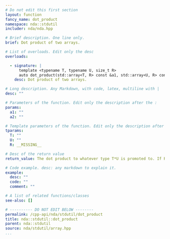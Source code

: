 ```yaml
---
# Do not edit this first section
layout: function
fancy_name: dot_product
namespace: nda::stdutil
includer: nda/nda.hpp

# Brief description. One line only.
brief: Dot product of two arrays.

# List of overloads. Edit only the desc
overloads:

  - signature: |
      template <typename T, typename U, size_t R>
      auto dot_product(std::array<T, R> const &a1, std::array<U, R> const &a2)
    desc: Dot product of two arrays.

# Long description. Any Markdown, with code, latex, multiline with |
desc: ""

# Parameters of the function. Edit only the description after the :
params:
  a1: ""
  a2: ""

# Template parameters of the function. Edit only the description after the :
tparams:
  T: ""
  U: ""
  R: __MISSING__

# Desc of the return value
return_value: The dot product to whatever type T*U is promoted to. If R = 0, return T{}

# Code example. desc: any markdown to explain it.
example:
  desc: ""
  code: ""
  comment: ""

# A list of related functions/classes
see-also: []

# ---------- DO NOT EDIT BELOW --------
permalink: /cpp-api/nda/stdutil/dot_product
title: nda::stdutil::dot_product
parent: nda::stdutil
source: nda/stdutil/array.hpp
...
```


